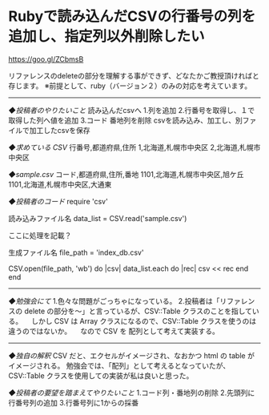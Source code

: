 # Rubyで読み込んだCSVの行番号の列を追加し、指定列以外削除したい
https://goo.gl/ZCbmsB

リファレンスのdeleteの部分を理解する事ができず、どなたかご教授頂ければと存じます。
※前提として、ruby（バージョン２）のみの対応を考えています。

---------------------------------------

*◆投稿者のやりたいこと*
読み込んだcsvへ
1.列を追加
2.行番号を取得し、１で取得した列へ値を追加
3.コード 番地列を削除
csvを読み込み、加工し、別ファイルで加工したcsvを保存

*◆求めている CSV*
行番号,都道府県,住所
1,北海道,札幌市中央区
2,北海道,札幌市中央区

*◆sample.csv*
コード,都道府県,住所,番地
1101,北海道,札幌市中央区,旭ケ丘
1101,北海道,札幌市中央区,大通東

*◆投稿者のコード*
require 'csv'

読み込みファイル名
data_list = CSV.read('sample.csv')

ここに処理を記載？

生成ファイル名
file_path = 'index_db.csv'

CSV.open(file_path, 'wb') do |csv|
  data_list.each do |rec|
    csv << rec
  end
end

---------------------------------------

*◆勉強会にて*
1.色々な問題がごっちゃになっている。
2.投稿者は「リファレンスの delete の部分を〜」と言っているが、CSV::Table クラスのことを指している。
　しかし CSV は Array クラスになるので、CSV::Table クラスを使うのは違うのではないか。
　なので CSV を 配列として考えて実装する。

---------------------------------------

*◆独自の解釈*
CSV だと、エクセルがイメージされ、なおかつ html の table がイメージされる。
勉強会では、「配列」として考えるとなっていたが、CSV::Table クラスを使用しての実装が私は良いと思った。

*◆投稿者の要望を踏まえてやりたいこと*
1.コード列・番地列の削除
2.先頭列に行番号列の追加
3.行番号列に1からの採番